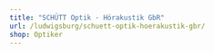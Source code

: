 ```yaml
---
title: "SCHÜTT Optik · Hörakustik GbR"
url: /ludwigsburg/schuett-optik-hoerakustik-gbr/
shop: Optiker
---
```

